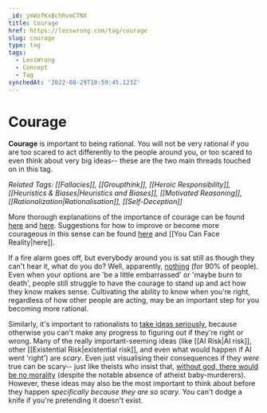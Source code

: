 ```yaml
---
_id: ymWzfKxBchRvmCTNX
title: Courage
href: https://lesswrong.com/tag/courage
slug: courage
type: tag
tags:
  - LessWrong
  - Concept
  - Tag
synchedAt: '2022-08-29T10:59:45.123Z'
---
```


# Courage

**Courage** is important to being rational. You will not be very rational if you are too scared to act differently to the people around you, or too scared to even think about very big ideas-- these are the two main threads touched on in this tag.

*Related Tags: [[Fallacies]], [[Groupthink]], [[Heroic Responsibility]], [[Heuristics & Biases|Heuristics and Biases]], [[Motivated Reasoning]], [[Rationalization|Rationalisation]], [[Self-Deception]]*

More thorough explanations of the importance of courage can be found [here](https://www.lesswrong.com/posts/WHK94zXkQm7qm7wXk/asch-s-conformity-experiment) and [here](https://www.lesswrong.com/posts/ovvwAhKKoNbfcMz8K/on-expressing-your-concerns). Suggestions for how to improve or become more courageous in this sense can be found [here](https://www.lesswrong.com/posts/3XgYbghWruBMrPTAL/leave-a-line-of-retreat) and [[You Can Face Reality|here]].

If a fire alarm goes off, but everybody around you is sat still as though they can't hear it, what do you do? Well, apparently, [nothing](https://www.lesswrong.com/posts/BEtzRE2M5m9YEAQpX/there-s-no-fire-alarm-for-artificial-general-intelligence) (for 90% of people). Even when your options are 'be a little embarrassed' or 'maybe burn to death', people still struggle to have the courage to stand up and act how they know makes sense. Cultivating the ability to know when you're right, regardless of how other people are acting, may be an important step for you becoming more rational.

Similarly, it's important to rationalists to [take ideas seriously,](https://www.lesswrong.com/s/wnQWakxdRodnKm5kH) because otherwise you can't make any progress to figuring out if they're right or wrong. Many of the really important-seeming ideas (like [[AI Risk|AI risk]], other [[Existential Risk|existential risk]], and even what would happen if AI went 'right') are *scary*. Even just visualising their consequences if they *were* true can be scary-- just like theists who insist that, [without god, there would be no morality](https://www.lesswrong.com/posts/3XgYbghWruBMrPTAL/leave-a-line-of-retreat) (despite the notable absence of atheist baby-murderers). However, these ideas may also be the most important to think about before they happen *specifically because they are so scary.* You can't dodge a knife if you're pretending it doesn't exist.
